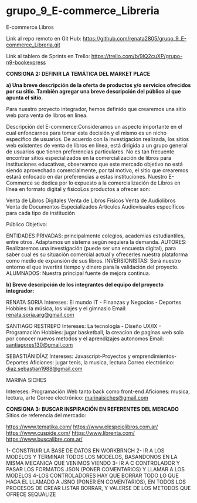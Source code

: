 # grupo_9_E-commerce_Libreria
E-commerce Libros

Link al repo remoto en Git Hub:
https://github.com/renata2805/grupo_9_E-commerce_Libreria.git

Link al tablero de Sprints en Trello:
https://trello.com/b/9lQ2cuXP/grupo-n9-bookexpress

**CONSIGNA 2: DEFINIR LA TEMÁTICA DEL MARKET PLACE**

**a) Una breve descripción de la oferta de productos y/o servicios ofrecidos por su sitio. También agregar una breve descripción del público al que apunta el sitio.**

Para nuestro proyecto integrador, hemos definido que crearemos una sitio web para venta de libros en línea.

Descripción del E-commerce:Consideramos un aspecto importante en el cual enfoncarnos para tomar esta decisión y el mismo es un nicho específico de usuarios. 
De acuerdo con la investigación realizada, los sitios web existentes de venta de libros en línea, está dirigida a un grupo general de usuarios que tienen 
preferencias particulares.  No es tan frecuente encontrar sitios especializados en la comercialización de libros para instituciones educativas, observamos 
que este mercado objetivo no está siendo aprovechado comercialmente, por tal motivo, el sitio que crearemos estará enfocado en dar preferencias a estas 
instituciones. Nuestro E-Commerce se dedica por lo expuesto a la comercialización de Libros en línea en formato digital y físicoLos productos a ofrecer son:

Venta de Libros Digitales
Venta de Libros Físicos
Venta de Audiolibros
Venta de Documentos Especializados
Artículos Audiovisuales específicos para cada tipo de institución

Público Objetivo:

ENTIDADES PRIVADAS: principalmente colegios, academias estudiantiles, entre otros. Adaptamos un sistema según requiera la demanda.
AUTORES: Realizaremos una investigación (puede ser una encuesta digital), para saber cual es su situación comercial actual y 
ofrecerles nuestra plataforma como medio de expansión de sus libros.
INVERSIONISTAS: Será nuestro entorno el que invertirá tiempo y dinero para la validación del proyecto.
ALUMNADOS: Nuestra principal fuente de mejora continua.

**b) Breve descripción de los integrantes del equipo del proyecto integrador:**

RENATA SORIA
Intereses: El mundo IT - Finanzas y Negocios - Deportes
Hobbies: la música, los viajes y el gimnasio
Email: renata.soria.arg@gmail.com

SANTIAGO RESTREPO
Intereses: La tecnología - Diseño UX/IX - Programación
Hobbies: jugar basketball, la creacion de paginas web solo por conocer nuevos metodos y el aprendizajes autonomos
Email: santiagores130@gmail.com

SEBASTIÁN DÍAZ
Intereses: Javascript-Proyectos y emprendimientos-Deportes
Aficiones: jugar tenis, la musica, lectura
Correo electrónico: diaz.sebastian1988@gmail.com

MARINA SICHES

Intereses: Programación Web tanto back como front-end
Aficiones: musica, lectura, arte
Correo electrónico: marinaisiches@gmail.com

**CONSIGNA 3: BUSCAR INSPIRACIÓN EN REFERENTES DEL MERCADO**
Sitios de referencia del mercado:

 https://www.tematika.com/
 https://www.elespejolibros.com.ar/
 https://www.cuspide.com/
 https://www.librenta.com/
 https://www.buscalibre.com.ar/
 




1- CONSTRUIR LA BASE DE DATOS EN WORKBRNCH
2- IR A LOS MODELOS Y TERMINAR TODOS LOS MODELOS, BASANDONOS EN LA MISMA MECANICA QUE VENIMOS VIENDO
3- IR A C CONTROLADOR Y PASAR LOS FORMATOS JSON (PONER COMENTARIOS) Y LLAMAR A LOS MODELOS
4-LOS CONTROLADORES HAY QUE BORRAR TODO LO QUE HAGA EL LLAMADO A JSNO (PONER EN COMENTARIOS), 
EN TODOS LOS PROCESOS DE CREAR LISTAR BORRAR, Y VALERSE DE LOS METODOS QUE OFRECE SEQUALIZE
